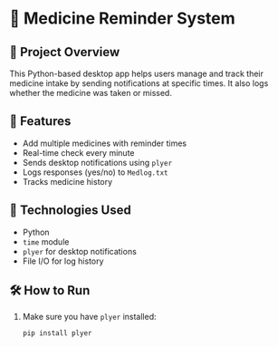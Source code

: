 # 💊 Medicine Reminder System

## 📌 Project Overview
This Python-based desktop app helps users manage and track their medicine intake by sending notifications at specific times. It also logs whether the medicine was taken or missed.

## 🧠 Features
- Add multiple medicines with reminder times
- Real-time check every minute
- Sends desktop notifications using `plyer`
- Logs responses (yes/no) to `Medlog.txt`
- Tracks medicine history

## 🔧 Technologies Used
- Python
- `time` module
- `plyer` for desktop notifications
- File I/O for log history

## 🛠️ How to Run
1. Make sure you have `plyer` installed:
   ```bash
   pip install plyer
